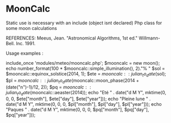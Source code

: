 MoonCalc
========
Static use is necessary with an include (object isnt declared)
Php class for some moon calculations

REFERENCES: Meeus, Jean. "Astronomical Algorithms, 1st ed." Willmann-Bell. Inc. 1991.

Usage examples :

include_once 'modules/meteo/mooncalc.php';
$mooncalc = new moon();
echo number_format(100 * $mooncalc::simple_illumination(), 2)."% "
$sol = $mooncalc::equinox_solstice(2014, 1);
					$ete = $mooncalc::julian_to_date($sol);
					$pl  = $mooncalc::julian_to_date($mooncalc::moon_phase(2014 + (date("n")-1)/12, 2));
					$pq  = $mooncalc::julian_to_date($mooncalc::aeaster(2014));
echo "Eté " . date("d M Y", mktime(0, 0, 0, $ete["month"], $ete["day"], $ete["year"]));
echo "Pleine lune " . date("d M Y", mktime(0, 0, 0, $pl["month"], $pl["day"], $pl["year"]));
echo "Paques " . date("d M Y", mktime(0, 0, 0, $pq["month"], $pq["day"], $pq["year"]));
					
